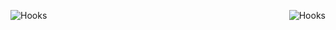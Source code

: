 <p>
<img align="left" alt="Hooks" src="https://img.shields.io/badge/:) -white.svg">
<img align="right" alt="Hooks" src="https://img.shields.io/badge/🔥 simple is the best -black.svg">
</p>
<br />

